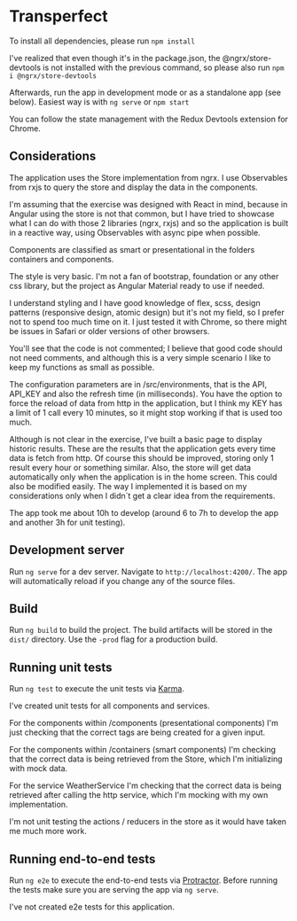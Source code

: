# Transperfect

To install all dependencies, please run ```npm install```

I've realized that even though it's in the package.json, the @ngrx/store-devtools is not installed with the previous command, so please also run ```npm i @ngrx/store-devtools```

Afterwards, run the app in development mode or as a standalone app (see below).
Easiest way is with ```ng serve``` or ```npm start```

You can follow the state management with the Redux Devtools extension for Chrome.

## Considerations

The application uses the Store implementation from ngrx.
I use Observables from rxjs to query the store and display the data in the components.

I'm assuming that the exercise was designed with React in mind, because in Angular using the store is not that common, but I have tried to showcase what I can do with those 2 libraries (ngrx, rxjs) and so the application is built in a reactive way, using Observables with async pipe when possible.

Components are classified as smart or presentational in the folders containers and components.

The style is very basic. I'm not a fan of bootstrap, foundation or any other css library, but the project as Angular Material ready to use if needed. 

I understand styling and I have good knowledge of flex, scss, design patterns (responsive design, atomic design) but it's not my field, so I prefer not to spend too much time on it.
I just tested it with Chrome, so there might be issues in Safari or older versions of other browsers.

You'll see that the code is not commented; I believe that good code should not need comments, and although this is a very simple scenario I like to keep my functions as small as possible.

The configuration parameters are in /src/environments, that is the API, API_KEY and also the refresh time (in milliseconds). You have the option to force the reload of data from http in the application, but I think my KEY has a limit of 1 call every 10 minutes, so it might stop working if that is used too much.

Although is not clear in the exercise, I've built a basic page to display historic results. These are the results that the application gets every time data is fetch from http. Of course this should be improved, storing only 1 result every hour or something similar.
Also, the store will get data automatically only when the application is in the home screen. This could also be modified easily.
The way I implemented it is based on my considerations only when I didn´t get a clear idea from the requirements.

The app took me about 10h to develop (around 6 to 7h to develop the app and another 3h for unit testing).

## Development server

Run `ng serve` for a dev server. Navigate to `http://localhost:4200/`. The app will automatically reload if you change any of the source files.

## Build

Run `ng build` to build the project. The build artifacts will be stored in the `dist/` directory. Use the `-prod` flag for a production build.

## Running unit tests

Run `ng test` to execute the unit tests via [Karma](https://karma-runner.github.io).

I've created unit tests for all components and services.

For the components within /components (presentational components) I'm just checking that the correct tags are being created for a given input.

For the components within /containers (smart components) I'm checking that the correct data is being retrieved from the Store, which I'm initializing with mock data.

For the service WeatherService I'm checking that the correct data is being retrieved after calling the http service, which I'm mocking with my own implementation.

I'm not unit testing the actions / reducers in the store as it would have taken me much more work.

## Running end-to-end tests

Run `ng e2e` to execute the end-to-end tests via [Protractor](http://www.protractortest.org/).
Before running the tests make sure you are serving the app via `ng serve`.

I've not created e2e tests for this application.